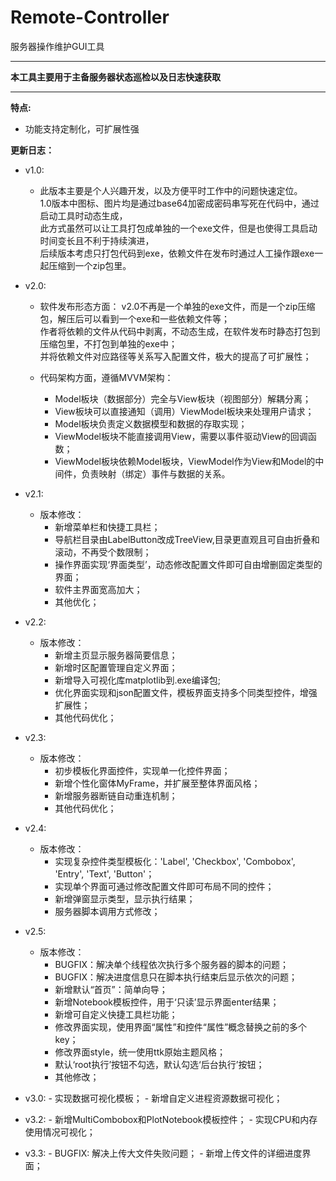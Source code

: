 # Remote-Controller
服务器操作维护GUI工具
***
__本工具主要用于主备服务器状态巡检以及日志快速获取__
***

__特点:__
* 功能支持定制化，可扩展性强

__更新日志：__
* v1.0:
    * 此版本主要是个人兴趣开发，以及方便平时工作中的问题快速定位。  
        1.0版本中图标、图片均是通过base64加密成密码串写死在代码中，通过启动工具时动态生成，  
        此方式虽然可以让工具打包成单独的一个exe文件，但是也使得工具启动时间变长且不利于持续演进，  
        后续版本考虑只打包代码到exe，依赖文件在发布时通过人工操作跟exe一起压缩到一个zip包里。  

* v2.0:
    * 软件发布形态方面：
        v2.0不再是一个单独的exe文件，而是一个zip压缩包，解压后可以看到一个exe和一些依赖文件等；  
        作者将依赖的文件从代码中剥离，不动态生成，在软件发布时静态打包到压缩包里，不打包到单独的exe中；  
        并将依赖文件对应路径等关系写入配置文件，极大的提高了可扩展性；

    * 代码架构方面，遵循MVVM架构：  
        - Model板块（数据部分）完全与View板块（视图部分）解耦分离；  
        - View板块可以直接通知（调用）ViewModel板块来处理用户请求；  
        - Model板块负责定义数据模型和数据的存取实现；  
        - ViewModel板块不能直接调用View，需要以事件驱动View的回调函数；  
        - ViewModel板块依赖Model板块，ViewModel作为View和Model的中间件，负责映射（绑定）事件与数据的关系。  

* v2.1:
    * 版本修改：
        - 新增菜单栏和快捷工具栏；
        - 导航栏目录由LabelButton改成TreeView,目录更直观且可自由折叠和滚动，不再受个数限制；
        - 操作界面实现‘界面类型’，动态修改配置文件即可自由增删固定类型的界面；
        - 软件主界面宽高加大；
        - 其他优化；
        
* v2.2:
    * 版本修改：
        - 新增主页显示服务器简要信息；
        - 新增时区配置管理自定义界面；
        - 新增导入可视化库matplotlib到.exe编译包;
        - 优化界面实现和json配置文件，模板界面支持多个同类型控件，增强扩展性；
        - 其他代码优化；
    
* v2.3:
    * 版本修改：
        - 初步模板化界面控件，实现单一化控件界面；
        - 新增个性化窗体MyFrame，并扩展至整体界面风格；
        - 新增服务器断链自动重连机制；
        - 其他代码优化；    
   
* v2.4:
    * 版本修改：
        - 实现复杂控件类型模板化：'Label', 'Checkbox', 'Combobox', 'Entry', 'Text', 'Button'；
        - 实现单个界面可通过修改配置文件即可布局不同的控件；
        - 新增弹窗显示类型，显示执行结果；
        - 服务器脚本调用方式修改；
       
* v2.5:
    * 版本修改：
        - BUGFIX：解决单个线程依次执行多个服务器的脚本的问题；
        - BUGFIX：解决进度信息只在脚本执行结束后显示依次的问题；
        - 新增默认“首页”：简单向导；
        - 新增Notebook模板控件，用于‘只读’显示界面enter结果；
        - 新增可自定义快捷工具栏功能；
        - 修改界面实现，使用界面“属性”和控件“属性”概念替换之前的多个key；
        - 修改界面style，统一使用ttk原始主题风格；
        - 默认‘root执行’按钮不勾选，默认勾选‘后台执行’按钮；
        - 其他修改；

* v3.0:
      - 实现数据可视化模板；
      - 新增自定义进程资源数据可视化；

* v3.2:
      - 新增MultiCombobox和PlotNotebook模板控件；
      - 实现CPU和内存使用情况可视化；

* v3.3:
      - BUGFIX: 解决上传大文件失败问题；
      - 新增上传文件的详细进度界面；
